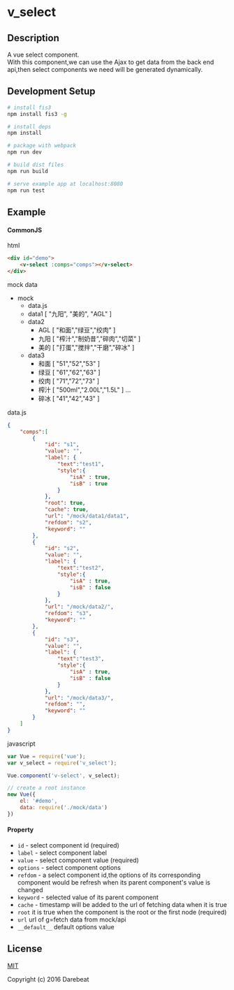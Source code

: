# v_select

## Description

A vue select component. <br>
With this component,we can use the Ajax to get data from the back end api,then select components we need will be generated dynamically.

## Development Setup

``` bash
# install fis3
npm install fis3 -g

# install deps
npm install

# package with webpack
npm run dev

# build dist files
npm run build

# serve example app at localhost:8080
npm run test
```

## Example
#### CommonJS
html
```html
<div id="demo">
    <v-select :comps="comps"></v-select>
</div>
```

mock data
+ mock
    - data.js
    - data1    [ "九阳", "美的", "AGL" ]
    - data2
        + AGL  [ "和面","绿豆","绞肉" ]
        + 九阳  [ "榨汁","制奶昔","碎肉","切菜" ]
        + 美的  [ "打蛋","搅拌","干磨","碎冰" ]
    - data3
        + 和面  [ "51","52","53" ]
        + 绿豆  [ "61","62","63" ]
        + 绞肉  [ "71","72","73" ]
        + 榨汁  [ "500ml","2.00L","1.5L" ]
        ...
        + 碎冰  [ "41","42","43" ]

data.js
```json
{
    "comps":[
        {
            "id": "s1",
            "value": "",
            "label": {
                "text":"test1",
                "style":{
                    "isA" : true,
                    "isB" : true
                }
            },
            "root": true,
            "cache": true,
            "url": "/mock/data1/data1",
            "refdom": "s2",
            "keyword": ""
        },
        {
            "id": "s2",
            "value": "",
            "label": {
                "text":"test2",
                "style":{
                    "isA" : true,
                    "isB" : false
                }
            },
            "url": "/mock/data2/",
            "refdom": "s3",
            "keyword": ""
        },
        {
            "id": "s3",
            "value": "",
            "label": {
                "text":"test3",
                "style":{
                    "isA" : true,
                    "isB" : false
                }
            },
            "url": "/mock/data3/",
            "refdom": "",
            "keyword": ""
        }
    ]
}
```

javascript
```js
var Vue = require('vue');
var v_select = require('v_select');

Vue.component('v-select', v_select);

// create a root instance
new Vue({
    el: '#demo',
    data: require('./mock/data')
})
```


#### Property

+ `id` - select component id (required)
+ `label` - select component label
+ `value` - select component value (required)
+ `options` - select component options
+ `refdom` - a select component id,the options of its corresponding component would be refresh when its parent component's value is changed
+ `keyword` - selected value of its parent component
+ `cache` - timestamp will be added to the url of fetching data when it is true
+ `root` it is true when the component is the root or the first node (required)
+ `url` url of g=fetch data from mock/api
+ `__default__` default options value



## License

[MIT](http://opensource.org/licenses/MIT)

Copyright (c) 2016 Darebeat
